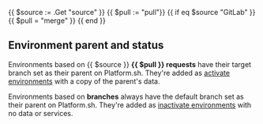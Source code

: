 {{ $source := .Get "source" }}
{{ $pull := "pull"}}
{{ if eq $source "GitLab" }}
  {{ $pull = "merge" }}
{{ end }}
## Environment parent and status

Environments based on {{ $source }} **{{ $pull }} requests** have their target branch set as their parent on Platform.sh.
They're added as [activate environments](/glossary.html#active-environment) with a copy of the parent's data.

Environments based on **branches** always have the default branch set as their parent on Platform.sh.
They're added as [inactivate environments](/glossary.html#inactive-environment) with no data or services.
